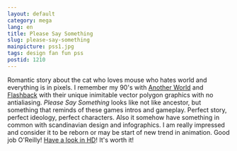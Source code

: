 ```yaml
---
layout: default
category: mega
lang: en
title: Please Say Something
slug: please-say-something
mainpicture: pss1.jpg
tags: design fan fun pss 
postid: 1210
---
```



Romantic story about the cat who loves mouse who hates world and everything is in pixels. I remember my 90's with <a href="http://en.wikipedia.org/wiki/Another_World_(video_game)">Another World</a> and <a href="http://en.wikipedia.org/wiki/Flashback:_The_Quest_for_Identity">Flashback</a> with their unique inimitable vector polygon graphics with no antialiasing. <i>Please Say Something</i> looks like not like ancestor, but something that reminds of these games intros and gameplay. Perfect story, perfect ideology, perfect characters. Also it somehow have something in common with scandinavian design and infographics. I am really impressed and consider it to be reborn or may be start of new trend in animation. Good job O'Reilly! <a href="http://www.vimeo.com/3388129">Have a look in HD</a>! It's worth it!